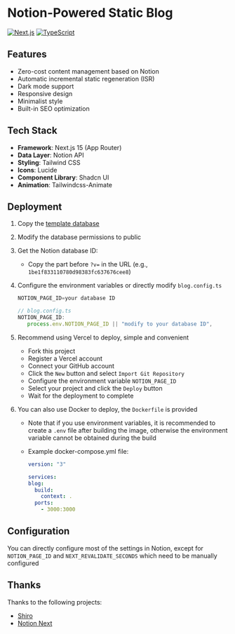 # Notion-Powered Static Blog

[![Next.js](https://img.shields.io/badge/Next.js-15.0.0-000000?logo=next.js)](https://nextjs.org/)
[![TypeScript](https://img.shields.io/badge/TypeScript-5.0.0-3178C6?logo=typescript)](https://www.typescriptlang.org/)

## Features

- Zero-cost content management based on Notion
- Automatic incremental static regeneration (ISR)
- Dark mode support
- Responsive design
- Minimalist style
- Built-in SEO optimization

## Tech Stack

- **Framework**: Next.js 15 (App Router)
- **Data Layer**: Notion API
- **Styling**: Tailwind CSS
- **Icons**: Lucide
- **Component Library**: Shadcn UI
- **Animation**: Tailwindcss-Animate

## Deployment

1. Copy the [template database](https://zephyrrr.notion.site/1be1f833110780d98383fc637676cee8?v=1be1f833110780839e62000c8c92f8e3&pvs=4)
2. Modify the database permissions to public

3. Get the Notion database ID:

   - Copy the part before `?v=` in the URL (e.g., `1be1f833110780d98383fc637676cee8`)

4. Configure the environment variables or directly modify `blog.config.ts`

   ```typescript
   NOTION_PAGE_ID=your database ID

   // blog.config.ts
   NOTION_PAGE_ID:
      process.env.NOTION_PAGE_ID || "modify to your database ID",
   ```

5. Recommend using Vercel to deploy, simple and convenient

   - Fork this project
   - Register a Vercel account
   - Connect your GitHub account
   - Click the `New` button and select `Import Git Repository`
   - Configure the environment variable `NOTION_PAGE_ID`
   - Select your project and click the `Deploy` button
   - Wait for the deployment to complete

6. You can also use Docker to deploy, the `Dockerfile` is provided

   - Note that if you use environment variables, it is recommended to create a `.env` file after building the image, otherwise the environment variable cannot be obtained during the build
   - Example docker-compose.yml file:

     ```yaml
     version: "3"

     services:
     blog:
       build:
         context: .
       ports:
         - 3000:3000
     ```

## Configuration

You can directly configure most of the settings in Notion, except for `NOTION_PAGE_ID` and `NEXT_REVALIDATE_SECONDS` which need to be manually configured

## Thanks

Thanks to the following projects:

- [Shiro](https://github.com/Innei/Shiro)
- [Notion Next](https://github.com/tangly1024/NotionNext)
